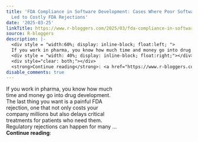 ```yaml
---
title: 'FDA Compliance in Software Development: Cases Where Poor Software Quality
  Led to Costly FDA Rejections'
date: '2025-03-25'
linkTitle: https://www.r-bloggers.com/2025/03/fda-compliance-in-software-development-cases-where-poor-software-quality-led-to-costly-fda-rejections/
source: R-bloggers
description: |-
  <div style = "width:60%; display: inline-block; float:left; ">
  If you work in pharma, you know how much time and money go into drug development. The last thing you want is a painful FDA rejection, one that not only costs your company millions but also delays critical treatments for patients who need them. Regulatory rejections can happen for many ...</div>
  <div style = "width: 40%; display: inline-block; float:right;"></div>
  <div style="clear: both;"></div>
  <strong>Continue reading</strong>: <a href="https://www.r-bloggers.com/2025/03/fda-compliance-in-software-development-cases-where-poor-softwa ...
disable_comments: true
---
```

<div style = "width:60%; display: inline-block; float:left; ">
If you work in pharma, you know how much time and money go into drug development. The last thing you want is a painful FDA rejection, one that not only costs your company millions but also delays critical treatments for patients who need them. Regulatory rejections can happen for many ...</div>
<div style = "width: 40%; display: inline-block; float:right;"></div>
<div style="clear: both;"></div>
<strong>Continue reading</strong>: <a href="https://www.r-bloggers.com/2025/03/fda-compliance-in-software-development-cases-where-poor-softwa ...